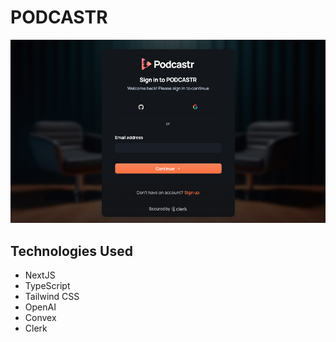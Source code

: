 # PODCASTR

![banner_image](public/images/readme_img.jpg)

## Technologies Used
* NextJS
* TypeScript
* Tailwind CSS
* OpenAI
* Convex
* Clerk
